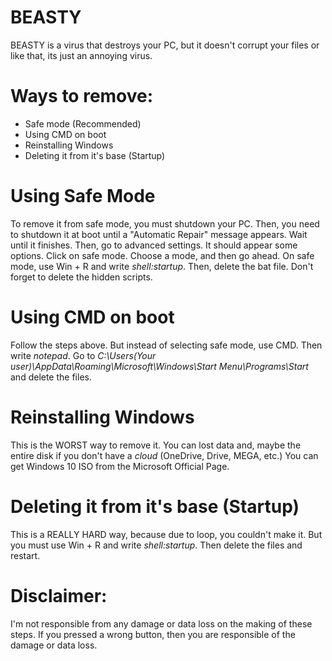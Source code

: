 # BEASTY
BEASTY is a virus that destroys your PC,
but it doesn't corrupt your files or like that, its just an annoying virus.

# Ways to remove:
- Safe mode (Recommended)
- Using CMD on boot
- Reinstalling Windows
- Deleting it from it's base (Startup)

# Using Safe Mode

To remove it from safe mode, you must shutdown your PC. Then, you need to shutdown it at boot until a "Automatic Repair" message appears. Wait until it finishes. Then, go to advanced settings. It should appear some options. Click on safe mode. Choose a mode, and then go ahead. On safe mode, use Win + R and write *shell:startup*. Then, delete the bat file. Don't forget to delete the hidden scripts.

# Using CMD on boot

Follow the steps above. But instead of selecting safe mode, use CMD. Then write *notepad*. Go to *C:\Users\(Your user)\AppData\Roaming\Microsoft\Windows\Start Menu\Programs\Start* and delete the files.

# Reinstalling Windows

This is the WORST way to remove it. You can lost data and, maybe the entire disk if you don't have a *cloud* (OneDrive, Drive, MEGA, etc.) You can get Windows 10 ISO from the Microsoft Official Page.

# Deleting it from it's base (Startup)

This is a REALLY HARD way, because due to loop, you couldn't make it. But you must use Win + R and write *shell:startup*. Then delete the files and restart.

# Disclaimer:

I'm not responsible from any damage or data loss on the making of these steps. If you pressed a wrong button, then you are responsible of the damage or data loss.
